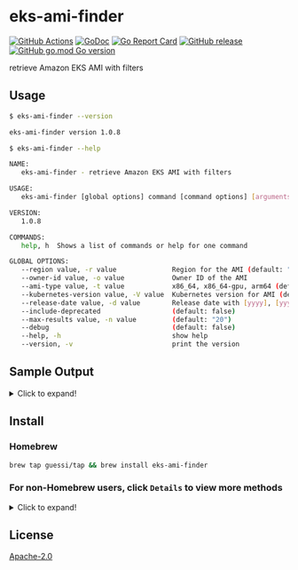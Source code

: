 # eks-ami-finder

[![GitHub Actions](https://github.com/guessi/eks-ami-finder/actions/workflows/go.yml/badge.svg?branch=master)](https://github.com/guessi/eks-ami-finder/actions/workflows/go.yml)
[![GoDoc](https://godoc.org/github.com/guessi/eks-ami-finder?status.svg)](https://godoc.org/github.com/guessi/eks-ami-finder)
[![Go Report Card](https://goreportcard.com/badge/github.com/guessi/eks-ami-finder)](https://goreportcard.com/report/github.com/guessi/eks-ami-finder)
[![GitHub release](https://img.shields.io/github/release/guessi/eks-ami-finder.svg)](https://github.com/guessi/eks-ami-finder/releases/latest)
[![GitHub go.mod Go version](https://img.shields.io/github/go-mod/go-version/guessi/eks-ami-finder)](https://github.com/guessi/eks-ami-finder/blob/master/go.mod)

retrieve Amazon EKS AMI with filters

## Usage

```bash
$ eks-ami-finder --version

eks-ami-finder version 1.0.8
```

```bash
$ eks-ami-finder --help

NAME:
   eks-ami-finder - retrieve Amazon EKS AMI with filters

USAGE:
   eks-ami-finder [global options] command [command options] [arguments...]

VERSION:
   1.0.8

COMMANDS:
   help, h  Shows a list of commands or help for one command

GLOBAL OPTIONS:
   --region value, -r value              Region for the AMI (default: "us-east-1")
   --owner-id value, -o value            Owner ID of the AMI
   --ami-type value, -t value            x86_64, x86_64-gpu, arm64 (default: "x86_64")
   --kubernetes-version value, -V value  Kubernetes version for AMI (default: "1.29")
   --release-date value, -d value        Release date with [yyyy], [yyyymm] or [yyyymmdd] format
   --include-deprecated                  (default: false)
   --max-results value, -n value         (default: "20")
   --debug                               (default: false)
   --help, -h                            show help
   --version, -v                         print the version
```

## Sample Output

<details><!-- markdownlint-disable-line -->
<summary>Click to expand!</summary><!-- markdownlint-disable-line -->

```bash
$ eks-ami-finder --region us-east-1 --kubernetes-version 1.29 --release-date 2024 # for all 1.29 AMIs released in 2024

+-----------+-----------------------+--------------------------------+-------------------------------------------------------------------------------------+--------------------------+
| Region    | AMI ID                | Name                           | Description                                                                         | DeprecationTime          |
+-----------+-----------------------+--------------------------------+-------------------------------------------------------------------------------------+--------------------------+
| us-east-1 | ami-0c482d7ce1aa0dd44 | amazon-eks-node-1.29-v20240117 | EKS Kubernetes Worker AMI with AmazonLinux2 image, (k8s: 1.29.0, containerd: 1.7.*) | 2026-01-17T23:44:24.000Z |
+-----------+-----------------------+--------------------------------+-------------------------------------------------------------------------------------+--------------------------+
```

```bash
$ eks-ami-finder --region us-east-1 --kubernetes-version 1.29 --release-date 202401 # for all 1.29 AMIs released with specific month

+-----------+-----------------------+--------------------------------+-------------------------------------------------------------------------------------+--------------------------+
| Region    | AMI ID                | Name                           | Description                                                                         | DeprecationTime          |
+-----------+-----------------------+--------------------------------+-------------------------------------------------------------------------------------+--------------------------+
| us-east-1 | ami-0c482d7ce1aa0dd44 | amazon-eks-node-1.29-v20240117 | EKS Kubernetes Worker AMI with AmazonLinux2 image, (k8s: 1.29.0, containerd: 1.7.*) | 2026-01-17T23:44:24.000Z |
+-----------+-----------------------+--------------------------------+-------------------------------------------------------------------------------------+--------------------------+
```

</details>

## Install

### Homebrew

```bash
brew tap guessi/tap && brew install eks-ami-finder
```

### For non-Homebrew users, click `Details` to view more methods

<details><!-- markdownlint-disable-line -->
<summary>Click to expand!</summary><!-- markdownlint-disable-line -->

### For Linux users

```bash
curl -fsSL https://github.com/guessi/eks-ami-finder/releases/latest/download/eks-ami-finder-Linux-$(uname -m).tar.gz -o - | tar zxvf -
mv -vf ./eks-ami-finder /usr/local/bin/eks-ami-finder
```

### For macOS users

```bash
curl -fsSL https://github.com/guessi/eks-ami-finder/releases/latest/download/eks-ami-finder-Darwin-$(uname -m).tar.gz -o - | tar zxvf -
mv -vf ./eks-ami-finder /usr/local/bin/eks-ami-finder
```

### For Windows users

```powershell
$SRC = 'https://github.com/guessi/eks-ami-finder/releases/latest/download/eks-ami-finder-Windows-x86_64.tar.gz'
$DST = 'C:\Temp\eks-ami-finder-Windows-x86_64.tar.gz'
Invoke-RestMethod -Uri $SRC -OutFile $DST
```

</details>

## License

[Apache-2.0](LICENSE)
